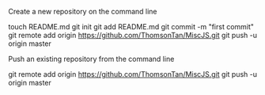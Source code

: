 Create a new repository on the command line

touch README.md
git init
git add README.md
git commit -m "first commit"
git remote add origin https://github.com/ThomsonTan/MiscJS.git
git push -u origin master

Push an existing repository from the command line

git remote add origin https://github.com/ThomsonTan/MiscJS.git
git push -u origin master

